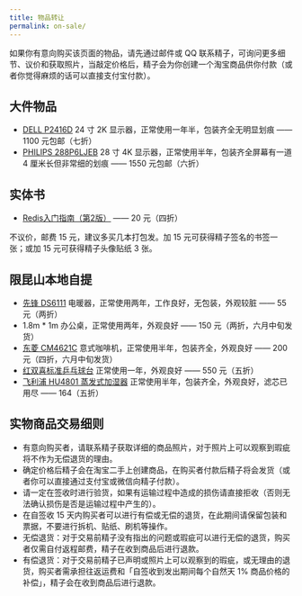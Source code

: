 ```yaml
---
title: 物品转让
permalink: on-sale/
---
```


如果你有意向购买该页面的物品，请先通过邮件或 QQ 联系精子，可询问更多细节、议价和获取照片，当敲定价格后，精子会为你创建一个淘宝商品供你付款（或者你觉得麻烦的话可以直接支付宝付款）。

## 大件物品

- [DELL P2416D](https://item.jd.com/1564194.html) 24 寸 2K 显示器，正常使用一年半，包装齐全无明显划痕 —— 1100 元包邮（七折）
- [PHILIPS 288P6LJEB](https://item.jd.com/1125203.html) 28 寸 4K 显示器，正常使用半年，包装齐全屏幕有一道 4 厘米长但非常细的划痕 —— 1550 元包邮（六折）

<!--
## 电子产品

邮费15元，建议多买几个打包发。
-->

## 实体书

* [Redis入门指南（第2版）](https://www.amazon.cn/gp/product/B00X65PE3E/ref=as_li_ss_tl?ie=UTF8&camp=536&creative=3132&creativeASIN=B00X65PE3E&linkCode=as2&tag=jysperm07-23) —— 20 元（四折）

不议价，邮费 15 元，建议多买几本打包发。加 15 元可获得精子签名的书签一张；或加 15 元可获得精子头像贴纸 3 张。

## 限昆山本地自提

- [先锋 DS6111](https://item.jd.com/117835.html) 电暖器，正常使用两年，工作良好，无包装，外观较脏 —— 55 元（两折）
- 1.8m * 1m 办公桌，正常使用两年，外观良好 —— 150 元（两折，六月中旬发货）
- [东菱 CM4621C](https://item.jd.com/3344017.html) 意式咖啡机，正常使用半年，包装齐全，外观良好 —— 200 元（四折，六月中旬发货）
- [红双喜标准乒乓球台](https://item.jd.com/1322573684.html) 正常使用一年，外观良好 —— 550 元（五折）
- [飞利浦 HU4801 蒸发式加湿器](https://detail.tmall.com/item.htm?id=16195193402) 正常使用半年，包装齐全，外观良好，滤芯已用尽 —— 164（五折）

## 实物商品交易细则

* 有意向购买者，请联系精子获取详细的商品照片，对于照片上可以观察到瑕疵将不作为无偿退货的理由。
* 确定价格后精子会在淘宝二手上创建商品，在购买者付款后精子将会发货（或者你可以直接通过支付宝或微信向精子付款）。
* 请一定在签收时进行验货，如果有运输过程中造成的损伤请直接拒收（否则无法确认损伤是否是运输过程中产生的）。
* 在自签收 15 天内购买者可以进行有偿或无偿的退货，在此期间请保留包装和票据，不要进行拆机、贴纸、刷机等操作。
* 无偿退货：对于交易前精子没有指出的问题或瑕疵可以进行无偿的退货，购买者仅需自付返程邮费，精子在收到商品后进行退款。
* 有偿退货：对于交易前精子已声明或照片上可以观察到的瑕疵，或无理由的退货，购买者需承担往返运费和「自签收到发出期间每个自然天 1% 商品价格的补偿」，精子会在收到商品后进行退款。
